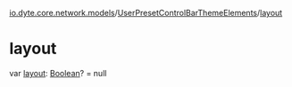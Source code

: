 [io.dyte.core.network.models](../index.md)/[UserPresetControlBarThemeElements](index.md)/[layout](layout.md)

# layout


var [layout](layout.md): [Boolean](https://kotlinlang.org/api/latest/jvm/stdlib/kotlin/-boolean/index.html)? = null
